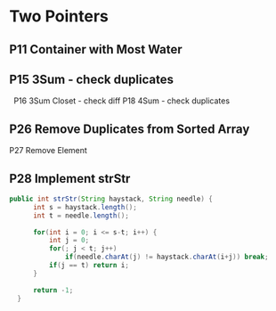 # Two Pointers

## P11 Container with Most Water

## P15 3Sum - check duplicates
   P16 3Sum Closet - check diff
   P18 4Sum - check duplicates
   
   
## P26 Remove Duplicates from Sorted Array
   P27 Remove Element
   
## P28 Implement strStr
  ```java
  public int strStr(String haystack, String needle) {
        int s = haystack.length();
        int t = needle.length();
        
        for(int i = 0; i <= s-t; i++) {
            int j = 0;
            for(; j < t; j++)
                if(needle.charAt(j) != haystack.charAt(i+j)) break;
            if(j == t) return i;
        }
        
        return -1;
    }
    
 
